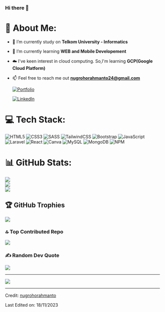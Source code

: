 ### Hi there 👋
# 💫 About Me:
- 🔭 I’m currently study on **Telkom University - Informatics**

- 🌱 I’m currently learning **WEB and Mobile Developement**

- ☁️ I've keen interest in cloud computing. So,I'm learning **GCP(Google Cloud Platform)**

- 📫 Feel free to reach me out **nugrohorahmanto24@gmail.com**
  
  [![Portfolio](https://img.shields.io/badge/Website-nugrohorahmanto-blue)](https://nugrohorahmanto.github.io/)
  
  [![LinkedIn](https://img.shields.io/badge/LinkedIn-nugrohorahmanto-blue)](https://www.linkedin.com/in/nugroho-rahmanto/)



# 💻 Tech Stack:
![HTML5](https://img.shields.io/badge/html-%23E34F26.svg?style=for-the-badge&logo=html5&logoColor=white) ![CSS3](https://img.shields.io/badge/css-%231572B6.svg?style=for-the-badge&logo=css3&logoColor=white)  ![SASS](https://img.shields.io/badge/SASS-hotpink.svg?style=for-the-badge&logo=SASS&logoColor=white) ![TailwindCSS](https://img.shields.io/badge/tailwindcss-%2338B2AC.svg?style=for-the-badge&logo=tailwind-css&logoColor=white) ![Bootstrap](https://img.shields.io/badge/bootstrap-%23563D7C.svg?style=for-the-badge&logo=bootstrap&logoColor=white) ![JavaScript](https://img.shields.io/badge/javascript-%23323330.svg?style=for-the-badge&logo=javascript&logoColor=%23F7DF1E) ![Laravel](https://img.shields.io/badge/laravel-%23CB3837.svg?style=for-the-badge&logo=laravel&logoColor=white) ![React](https://img.shields.io/badge/react-%2320232a.svg?style=for-the-badge&logo=react&logoColor=%2361DAFB) ![Canva](https://img.shields.io/badge/Canva-%2300C4CC.svg?style=for-the-badge&logo=Canva&logoColor=white) ![MySQL](https://img.shields.io/badge/mysql-00758F.svg?style=for-the-badge&logo=mysql&logoColor=white)
![MongoDB](https://img.shields.io/badge/MongoDB-%234ea94b.svg?style=for-the-badge&logo=mongodb&logoColor=white)
![NPM](https://img.shields.io/badge/NPM-%23CB3837.svg?style=for-the-badge&logo=npm&logoColor=white)

# 📊 GitHub Stats:
![](https://github-readme-stats.vercel.app/api?username=nugrohorahmanto&theme=dark&hide_border=false&include_all_commits=false&count_private=false)<br/>
![](https://github-readme-streak-stats.herokuapp.com/?user=nugrohorahmanto&theme=dark&hide_border=false)<br/>
![](https://github-readme-stats.vercel.app/api/top-langs/?username=nugrohorahmanto&theme=dark&hide_border=false&include_all_commits=false&count_private=false&layout=compact)

## 🏆 GitHub Trophies
![](https://github-profile-trophy.vercel.app/?username=nugrohorahmanto&theme=onedark&no-frame=true&no-bg=false&margin-w=4)

### 🔝 Top Contributed Repo
![](https://github-contributor-stats.vercel.app/api?username=nugrohorahmanto&limit=5&theme=tokyonight&combine_all_yearly_contributions=true)

### ✍️ Random Dev Quote
![](https://quotes-github-readme.vercel.app/api?type=horizontal&theme=radical)

---
[![](https://visitcount.itsvg.in/api?id=nugrohorahmanto&icon=2&color=4)](https://visitcount.itsvg.in)

------

Credit: [nugrohorahmanto](https://github.com/nugrohorahmanto)

Last Edited on: 18/11/2023
